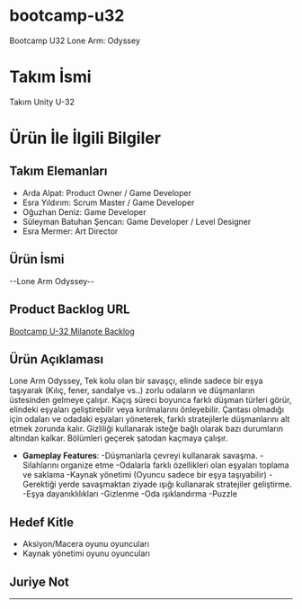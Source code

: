 # bootcamp-u32
Bootcamp U32 Lone Arm: Odyssey

# **Takım İsmi**

Takım Unity U-32

# Ürün İle İlgili Bilgiler

## Takım Elemanları
- Arda Alpat: Product Owner / Game Developer
- Esra Yıldırım: Scrum Master / Game Developer
- Oğuzhan Deniz: Game Developer
- Süleyman Batuhan Şencan: Game Developer / Level Designer
- Esra Mermer: Art Director

## Ürün İsmi

--Lone Arm Odyssey--

## Product Backlog URL

[Bootcamp U-32 Milanote Backlog](https://app.milanote.com/1Q7WPK1RVQEj9n?p=Chu4nYSduJe)

## Ürün Açıklaması

Lone Arm Odyssey, Tek kolu olan bir savaşçı, elinde sadece bir eşya taşıyarak (Kılıç, fener, sandalye vs..)  zorlu odaların ve düşmanların üstesinden gelmeye çalışır. Kaçış süreci boyunca farklı düşman türleri görür, elindeki eşyaları geliştirebilir veya kırılmalarını önleyebilir. Çantası olmadığı için odaları ve odadaki eşyaları yöneterek, farklı stratejilerle düşmanlarını alt etmek zorunda kalır. Gizliliği kullanarak isteğe bağlı olarak bazı durumların altından kalkar. Bölümleri geçerek şatodan kaçmaya çalışır.


- **Gameplay Features**: 
-Düşmanlarla çevreyi kullanarak savaşma.
-Silahlarını organize etme
-Odalarla farklı özellikleri olan eşyaları toplama ve saklama
-Kaynak yönetimi (Oyuncu sadece bir eşya taşıyabilir)
-Gerektiği yerde savaşmaktan ziyade ışığı kullanarak stratejiler geliştirme.
-Eşya dayanıklılıkları
-Gizlenme
-Oda ışıklandırma
-Puzzle



## Hedef Kitle

- Aksiyon/Macera oyunu oyuncuları
- Kaynak yönetimi oyunu oyuncuları

## Juriye Not




---
